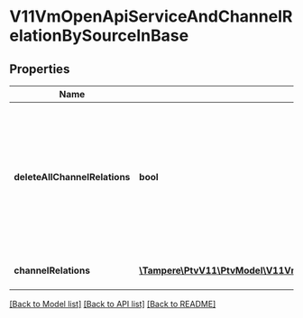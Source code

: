 # V11VmOpenApiServiceAndChannelRelationBySourceInBase

## Properties
Name | Type | Description | Notes
------------ | ------------- | ------------- | -------------
**deleteAllChannelRelations** | **bool** | Set to true to delete all existing relations between defined service and service channels (the ChannelRelations collection for this object should be empty collection when this option is used). | [optional] 
**channelRelations** | [**\Tampere\PtvV11\PtvModel\V11VmOpenApiServiceServiceChannelBySource[]**](V11VmOpenApiServiceServiceChannelBySource.md) | Gets or sets the channel relations. | [optional] 

[[Back to Model list]](../../README.md#documentation-for-models) [[Back to API list]](../../README.md#documentation-for-api-endpoints) [[Back to README]](../../README.md)

